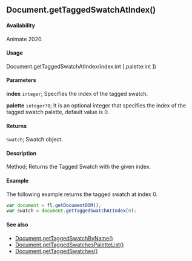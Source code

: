 ## Document.getTaggedSwatchAtIndex()

#### Availability

Animate 2020.

#### Usage

Document.getTaggedSwatchAtIndex(index:int [,palette:int ])

#### Parameters

**index** `integer`; Specifies the index of the tagged swatch.

**palette** `integer?0`; It is an optional integer that specifies the index of the tagged swatch palette, default value is 0.

#### Returns

`Swatch`; Swatch object.

#### Description

Method; Returns the Tagged Swatch with the given index.

#### Example

The following example returns the tagged swatch at index 0.

```javascript
var document = fl.getDocumentDOM();
var swatch = document.getTaggedSwatchAtIndex(0);
```

#### See also

- [Document.getTaggedSwatchByName()](../Document_object/Document6062.md)
- [Document.getTaggedSwatchesPaletteList()](../Document_object/Document6063.md)
- [Document.getTaggedSwatches()](../Document_object/Document6064.md)
